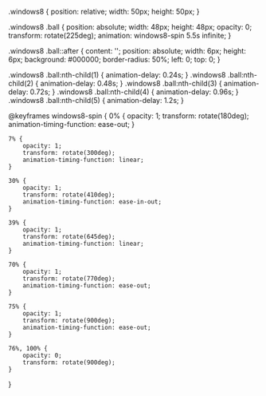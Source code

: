 .windows8 {
    position: relative;
    width: 50px;
    height: 50px;
}

.windows8 .ball {
    position: absolute;
    width: 48px;
    height: 48px;
    opacity: 0;
    transform: rotate(225deg);
    animation: windows8-spin 5.5s infinite;
}

.windows8 .ball::after {
    content: '';
    position: absolute;
    width: 6px;
    height: 6px;
    background: #000000;
    border-radius: 50%;
    left: 0;
    top: 0;
}

.windows8 .ball:nth-child(1) { animation-delay: 0.24s; }
.windows8 .ball:nth-child(2) { animation-delay: 0.48s; }
.windows8 .ball:nth-child(3) { animation-delay: 0.72s; }
.windows8 .ball:nth-child(4) { animation-delay: 0.96s; }
.windows8 .ball:nth-child(5) { animation-delay: 1.2s; }

@keyframes windows8-spin {
    0% {
        opacity: 1;
        transform: rotate(180deg);
        animation-timing-function: ease-out;
    }

    7% {
        opacity: 1;
        transform: rotate(300deg);
        animation-timing-function: linear;
    }

    30% {
        opacity: 1;
        transform: rotate(410deg);
        animation-timing-function: ease-in-out;
    }

    39% {
        opacity: 1;
        transform: rotate(645deg);
        animation-timing-function: linear;
    }

    70% {
        opacity: 1;
        transform: rotate(770deg);
        animation-timing-function: ease-out;
    }

    75% {
        opacity: 1;
        transform: rotate(900deg);
        animation-timing-function: ease-out;
    }

    76%, 100% {
        opacity: 0;
        transform: rotate(900deg);
    }
}
